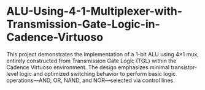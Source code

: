# ALU-Using-4-1-Multiplexer-with-Transmission-Gate-Logic-in-Cadence-Virtuoso
This project demonstrates the implementation of a 1-bit ALU using 4×1 mux, entirely constructed from Transmission Gate Logic (TGL) within the Cadence Virtuoso environment. The design emphasizes minimal transistor-level logic and optimized switching behavior to perform basic logic operations—AND, OR, NAND, and NOR—selected via control lines.
